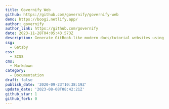 ```yaml
---
title: Governify Web
github: https://github.com/governify/governify-web
demo: https://boogi.netlify.app/
author: governify
author_link: https://github.com/governify
date: 2023-11-28T04:05:43.573Z
description: Generate GitBook-like modern docs/tutorial websites using Gatsby
ssg:
  - Gatsby
css:
  - SCSS
cms:
  - Markdown
category:
  - Documentation
draft: false
publish_date: '2020-09-23T10:38:19Z'
update_date: '2023-08-08T08:42:21Z'
github_star: 1
github_fork: 0
---
```

